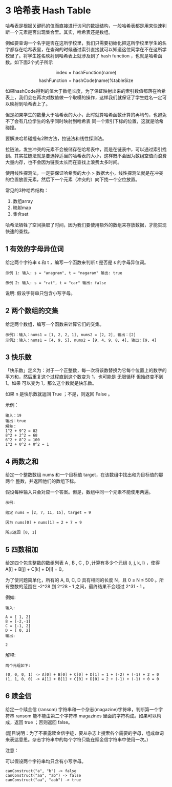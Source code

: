 # 3 哈希表 Hash Table

哈希表是根据关键码的值而直接进行访问的数据结构，一般哈希表都是用来快速判断一个元素是否出现集合里。其实，哈希表还是数组。

例如要查询一个名字是否在这所学校里，我们只需要初始化把这所学校里学生的名字都存在哈希表里，在查询的时候通过索引直接就可以知道这位同学在不在这所学校里了。将学生姓名映射到哈希表上就涉及到了 hash function ，也就是哈希函数。如下面2个式子所示

$$\text{index} = \text{hashFunction}(\text{name})$$
$$\text{hashFunction} = \text{hashCode}(\text{name}) \% \text{tableSize}$$

如果hashCode得到的值大于数组长度，为了保证映射出来的索引数值都落在哈希表上，我们会在再次对数值做一个取模的操作，这样我们就保证了学生姓名一定可以映射到哈希表上了。

但是如果学生的数量大于哈希表的大小，此时就算哈希函数计算的再均匀，也避免不了会有几位学生的名字同时映射到哈希表 同一个索引下标的位置，这就是哈希碰撞。

要解决哈希碰撞有2种方法，拉链法和线性探测法。

拉链法，发生冲突的元素不会被储存在哈希表中，而是在链表中，可以通过索引找到。其实拉链法就是要选择适当的哈希表的大小，这样既不会因为数组空值而浪费大量内存，也不会因为链表太长而在查找上浪费太多时间。

使用线性探测法，一定要保证哈希表的大小 > 数据大小，线性探测法就是在冲突的位置放置元素，然后下一个元素（冲突的）向下找一个空位放置。

常见的3种哈希结构：

1. 数组array
2. 映射map
3. 集合set

哈希法牺牲了空间换取了时间，因为我们要使用额外的数组来存放数据，才能实现快速的查找。

## 1 有效的字母异位词

给定两个字符串 s 和 t ，编写一个函数来判断 t 是否是 s 的字母异位词。

```
示例 1: 输入: s = "anagram", t = "nagaram" 输出: true

示例 2: 输入: s = "rat", t = "car" 输出: false
```

说明: 假设字符串只包含小写字母。

## 2 两个数组的交集

给定两个数组，编写一个函数来计算它们的交集。

```
示例1：输入：nums1 = [1, 2, 2, 1], nums2 = [2, 2], 输出：[2]
示例2：输入：nums1 = [4, 9, 5], nums2 = [9, 4, 9, 8, 4], 输出：[9, 4]
```

## 3 快乐数

「快乐数」定义为：对于一个正整数，每一次将该数替换为它每个位置上的数字的平方和，然后重复这个过程直到这个数变为 1，也可能是 无限循环 但始终变不到 1。如果 可以变为  1，那么这个数就是快乐数。

如果 n 是快乐数就返回 True ；不是，则返回 False 。

示例：

```
输入：19
输出：true
解释：
1^2 + 9^2 = 82
8^2 + 2^2 = 68
6^2 + 8^2 = 100
1^2 + 0^2 + 0^2 = 1
```

## 4 两数之和

给定一个整数数组 nums 和一个目标值 target，在该数组中找出和为目标值的那 两个 整数，并返回他们的数组下标。

假设每种输入只会对应一个答案。但是，数组中同一个元素不能使用两遍。

```
示例:

给定 nums = [2, 7, 11, 15], target = 9

因为 nums[0] + nums[1] = 2 + 7 = 9

所以返回 [0, 1]
```

## 5 四数相加

给定四个包含整数的数组列表 A , B , C , D ,计算有多少个元组 (i, j, k, l) ，使得 A[i] + B[j] + C[k] + D[l] = 0。

为了使问题简单化，所有的 A, B, C, D 具有相同的长度 N，且 0 ≤ N ≤ 500 。所有整数的范围在 -2^28 到 2^28 - 1 之间，最终结果不会超过 2^31 - 1 。

例如:

```
输入:

A = [ 1, 2]
B = [-2,-1]
C = [-1, 2]
D = [ 0, 2]
输出:

2
```

解释:

```
两个元组如下:

(0, 0, 0, 1) -> A[0] + B[0] + C[0] + D[1] = 1 + (-2) + (-1) + 2 = 0
(1, 1, 0, 0) -> A[1] + B[1] + C[0] + D[0] = 2 + (-1) + (-1) + 0 = 0
```

## 6 赎金信

给定一个赎金信 (ransom) 字符串和一个杂志(magazine)字符串，判断第一个字符串 ransom 能不能由第二个字符串 magazines 里面的字符构成。如果可以构成，返回 true ；否则返回 false。

(题目说明：为了不暴露赎金信字迹，要从杂志上搜索各个需要的字母，组成单词来表达意思。杂志字符串中的每个字符只能在赎金信字符串中使用一次。)

注意：

可以假设两个字符串均只含有小写字母。

```
canConstruct("a", "b") -> false
canConstruct("aa", "ab") -> false
canConstruct("aa", "aab") -> true
```